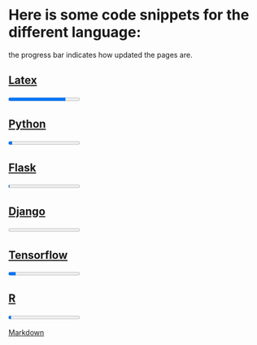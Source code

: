 

# Here is some code snippets for the different language:
the progress bar indicates how updated the pages are.

## [Latex](latex/)
<progress value="80" max="100"></progress>


## [Python](python/)
<progress value="5" max="100"></progress>
## [Flask](Flask/)
<progress value="1" max="100"></progress>
## [Django](Django/)
<progress value="0" max="100"></progress>
## [Tensorflow](http://niklasinde.github.io/datascience/tensorflow/)
<progress value="10" max="100"></progress>
## [R](R/)
<progress value="4" max="100"></progress>

[Markdown](https://guides.github.com/features/mastering-markdown/)<br/>
